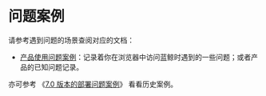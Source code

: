 # 问题案例
请参考遇到问题的场景查阅对应的文档：
* [产品使用问题案例](troubles-prod.md)：记录着你在浏览器中访问蓝鲸时遇到的一些问题；或者产品的已知问题记录。


亦可参考 《[7.0 版本的部署问题案例](../7.0/troubles.md)》 看看历史案例。
